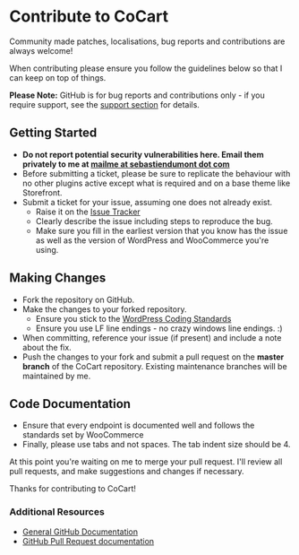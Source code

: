 # Contribute to CoCart

Community made patches, localisations, bug reports and contributions are always welcome!

When contributing please ensure you follow the guidelines below so that I can keep on top of things.

__Please Note:__ GitHub is for bug reports and contributions only - if you require support, see the [support section](https://github.com/co-cart/co-cart#-support) for details.

## Getting Started

* __Do not report potential security vulnerabilities here. Email them privately to me at [mailme at sebastiendumont dot com](mailto:mailme@sebastiendumont.com)__
* Before submitting a ticket, please be sure to replicate the behaviour with no other plugins active except what is required and on a base theme like Storefront.
* Submit a ticket for your issue, assuming one does not already exist.
  * Raise it on the [Issue Tracker](https://github.com/co-cart/co-cart/issues)
  * Clearly describe the issue including steps to reproduce the bug.
  * Make sure you fill in the earliest version that you know has the issue as well as the version of WordPress and WooCommerce you're using.

## Making Changes

* Fork the repository on GitHub.
* Make the changes to your forked repository.
  * Ensure you stick to the [WordPress Coding Standards](https://codex.wordpress.org/WordPress_Coding_Standards)
  * Ensure you use LF line endings - no crazy windows line endings. :)
* When committing, reference your issue (if present) and include a note about the fix.
* Push the changes to your fork and submit a pull request on the **master branch** of the CoCart repository. Existing maintenance branches will be maintained by me.

## Code Documentation

* Ensure that every endpoint is documented well and follows the standards set by WooCommerce
* Finally, please use tabs and not spaces. The tab indent size should be 4.

At this point you're waiting on me to merge your pull request. I'll review all pull requests, and make suggestions and changes if necessary.

Thanks for contributing to CoCart!

### Additional Resources

* [General GitHub Documentation](https://help.github.com/)
* [GitHub Pull Request documentation](https://help.github.com/send-pull-requests/)
